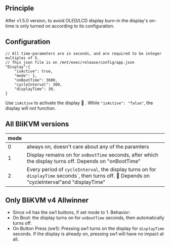 ## Principle
After v1.5.0 version, to avoid OLED/LCD display burn-in the display's on-time is only turned on according to its configuration.

## Configuration 
```
// All time-parameters are in seconds, and are required to be integer multiples of 5.
// This json file is on /mnt/exec/release/config/app.json
"Display":{
    "isActive": true,
    "mode": 1,              
    "onBootTime": 3600,     
    "cycleInterval": 300,
    "displayTime": 30,
}
```
Use `isActive` to activate the display :rotating_light:  . While `"isActive": "false"`, the display will not function.

## All BliKVM versions

|mode||
|-|-|
|0|always on, doesn't care about any of the paramters|
|1|Display remains on for `onBootTime` seconds,  after which the display turns off. Depends on "onBootTime"|
|2|Every period of `cycleInterval`, the display turns on for `displayTime` seconds`, then turns off. :rotating_light: Depends on "cycleInterval"and "displayTime"|

## Only BliKVM v4 Allwinner
* Since v4 has the sw1 buttons, if set mode to 1.
Behavior:
* On Boot: the display turns on for `onBootTime` seconds, then automatically turns off.
* On Button Press (sw1): Pressing sw1 turns on the display for `displayTime` seconds. If the display is already on, pressing sw1 will have no impact at all.

